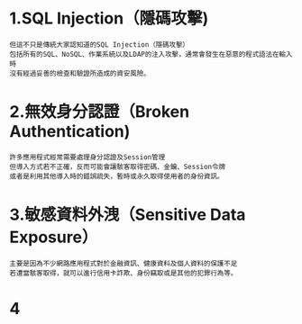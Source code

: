 # 1.SQL Injection（隱碼攻擊)
 
 ```
 但這不只是傳統大家認知道的SQL Injection（隱碼攻擊）
 包括所有的SQL、NoSQL、作業系統以及LDAP的注入攻擊，通常會發生在惡意的程式語法在輸入時
 沒有經過妥善的檢查和驗證所造成的資安風險。
 ```
# 2.無效身分認證（Broken Authentication)
 
 ```
許多應用程式經常需要處理身分認證及Session管理
但導入方式若不正確，反而可能會讓駭客取得密碼、金鑰、Session令牌
或者是利用其他導入時的錯誤疏失，暫時或永久取得使用者的身份資訊。
 ```
# 3.敏感資料外洩（Sensitive Data Exposure）
 ```
 主要是因為不少網路應用程式對於金融資訊、健康資料及個人資料的保護不足
 若遭當駭客取得，就可以進行信用卡詐欺、身份竊取或是其他的犯罪行為等。
 ```
# 4 
